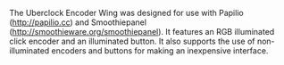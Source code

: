 The Uberclock Encoder Wing was designed for use with Papilio (http://papilio.cc) and Smoothiepanel (http://smoothieware.org/smoothiepanel). It features an RGB illuminated click encoder and an illuminated button. It also supports the use of non-illuminated encoders and buttons for making an inexpensive interface.
